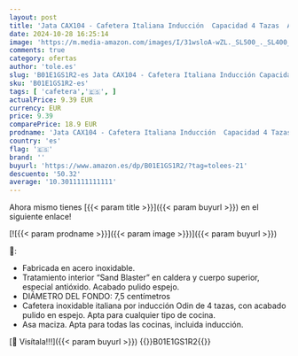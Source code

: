 ```yaml
---
layout: post
title: 'Jata CAX104 - Cafetera Italiana Inducción  Capacidad 4 Tazas  Apta para Todo Tipo de Cocinas  Cuerpo Acero Inoxidable'
date: 2024-10-28 16:25:14
image: 'https://m.media-amazon.com/images/I/31wsloA-wZL._SL500_._SL400_.jpg'
comments: true
category: ofertas
author: 'tole.es'
slug: 'B01E1GS1R2-es Jata CAX104 - Cafetera Italiana Inducción Capacidad 4...'
sku: 'B01E1GS1R2-es'
tags: [ 'cafetera','🇪🇸', ]
actualPrice: 9.39 EUR
currency: EUR
price: 9.39
comparePrice: 18.9 EUR
prodname: 'Jata CAX104 - Cafetera Italiana Inducción  Capacidad 4 Tazas  Apta para Todo Tipo de Cocinas  Cuerpo Acero Inoxidable'
country: 'es'
flag: '🇪🇸'
brand: ''
buyurl: 'https://www.amazon.es/dp/B01E1GS1R2/?tag=tolees-21'
descuento: '50.32'
average: '10.3011111111111'
---
```


Ahora mismo tienes [{{< param title >}}]({{< param buyurl >}}) en el siguiente enlace!

[![{{< param prodname >}}]({{< param image >}})]({{< param buyurl >}})

🔎:

- Fabricada en acero inoxidable.
- Tratamiento interior “Sand Blaster” en caldera y cuerpo superior, especial antióxido. Acabado pulido espejo.
- DIÁMETRO DEL FONDO: 7,5 centímetros
- Cafetera inoxidable italiana por inducción Odin de 4 tazas, con acabado pulido en espejo. Apta para cualquier tipo de cocina.
- Asa maciza. Apta para todas las cocinas, incluida inducción.

[🛒 Visítala!!!]({{< param buyurl >}})
{{<world>}}B01E1GS1R2{{</world>}}

